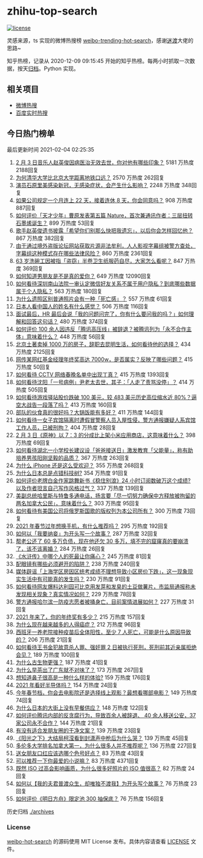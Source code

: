 # zhihu-top-search

[![license](https://img.shields.io/github/license/Arrackisarookie/zhihu-top-search)](https://github.com/Arrackisarookie/zhihu-top-search/blob/master/LICENSE)

灵感来源，ts 实现的微博热搜榜 [weibo-trending-hot-search](https://github.com/justjavac/weibo-trending-hot-search)，感谢[迷渡](https://github.com/justjavac)大佬的思路~

知乎热榜，记录从 2020-12-09 09:15:45 开始的知乎热榜。每两小时抓取一次数据，按天[归档](./archives)。Python 实现。

## 相关项目
+ [微博热搜](https://github.com/Arrackisarookie/weibo-hot-search)
+ [百度实时热搜](https://github.com/Arrackisarookie/baidu-hot-search)

## 今日热门榜单

<!-- Rank Begin -->

最后更新时间 2021-02-04 02:25:35

1. [2 月 3 日音乐人赵英俊因病医治无效去世，你对他有哪些印象？](https://www.zhihu.com/question/442674208) 5181 万热度 2188回复
1. [为何清华大学比北京大学距离地铁口远？](https://www.zhihu.com/question/68012184) 2570 万热度 262回复
1. [演员石原里美感染新冠，无感染症状，会产生什么影响？](https://www.zhihu.com/question/442673754) 2248 万热度 348回复
1. [如果公司规定一个月连上 22 天，接着连休 8 天，你会同意吗？](https://www.zhihu.com/question/386699351) 908 万热度 887回复
1. [如何评价「天才少年」曹原发表第五篇 Nature，首次兼通讯作者：三层扭转石墨烯诞生？](https://www.zhihu.com/question/442476320) 899 万热度 53回复
1. [歌手赵英俊遗书披露「希望你们别那么快把我遗忘」，以后你会怎样回忆他？](https://www.zhihu.com/question/442712118) 867 万热度 382回复
1. [由于通过境外盗版论坛网站获取片源非法牟利，人人影视字幕组被警方查处，字幕组这种模式存在哪些法律风险？](https://www.zhihu.com/question/442642962) 860 万热度 2361回复
1. [63 岁洗碗工因被指「盗窃」半卷卫生纸服药自尽，大家怎么看呢？](https://www.zhihu.com/question/442367306) 847 万热度 369回复
1. [如何知道男朋友是不是真的爱你？](https://www.zhihu.com/question/27369467) 649 万热度 12090回复
1. [如何看待深圳南山法院一审认定微信好友关系不属于用户隐私？到底哪些数据属于个人隐私？](https://www.zhihu.com/question/442675687) 563 万热度 180回复
1. [为什么遗照区别普通照片会有一种「死亡感」？](https://www.zhihu.com/question/441598646) 557 万热度 61回复
1. [日本人看中国人的姓名有什么感觉？](https://www.zhihu.com/question/433563472) 506 万热度 116回复
1. [面试最后，HR 最后会说「我的问题问完了，你有什么要问我的吗？」如何理解和回答这句话？](https://www.zhihu.com/question/29904997) 480 万热度 374回复
1. [如何评价 100 余人因违反「腾讯高压线」被辞退？被腾讯列为「永不合作主体」意味着什么？](https://www.zhihu.com/question/442505532) 448 万热度 56回复
1. [北京土著卖掉 1000 万的房子，辞职去昆明生活，如何看待他的选择？](https://www.zhihu.com/question/442526187) 434 万热度 2125回复
1. [网传某网红基金经理年终奖高达 7000w，是否属实？反映了哪些问题？](https://www.zhihu.com/question/442542362) 415 万热度 50回复
1. [如何看待 CCTV 网络春晚名单中出现丁真？](https://www.zhihu.com/question/441675732) 415 万热度 1393回复
1. [如何看待沈阳「一号病例」尹老太去世，其子：「人走了责骂没停」？](https://www.zhihu.com/question/442659608) 414 万热度 505回复
1. [如何看待游戏驿站股价跌破 100 美元，较 483 美元历史高位缩水近 80%？逼空大战告一段落了吗？](https://www.zhihu.com/question/442583001) 413 万热度 160回复
1. [部队的伙食真的很好吗？大锅饭能有多好？](https://www.zhihu.com/question/441827814) 411 万热度 144回复
1. [如何看待一女子宾馆隔离时遭假冒警察人员入屋性侵，警方通报嫌疑人系宾馆工作人员，已被刑拘？](https://www.zhihu.com/question/442607584) 404 万热度 28回复
1. [2 月 3 日《原神》以 7：3 的分成比上架小米应用商店，这意味着什么？](https://www.zhihu.com/question/442613928) 398 万热度 69回复
1. [如何看待湖北一小学校长建议设「爸爸接送日」激发教育「父能量」，称有助培养男孩阳刚坚毅的品质？](https://www.zhihu.com/question/442315669) 367 万热度 263回复
1. [为什么 iPhone 还是这么受欢迎？](https://www.zhihu.com/question/430965272) 355 万热度 268回复
1. [为什么日本总是点错科技树?](https://www.zhihu.com/question/327279221) 354 万热度 91回复
1. [如何评价老牌白金作家跳舞新书《稳住别浪》24 小时订阅数破万这个成绩? 以及作者坦言自己写作风格过气？](https://www.zhihu.com/question/442415782) 337 万热度 139回复
1. [美副总统哈里斯与特鲁多通电话，扬言要「尽一切努力确保中方释放被拘留的两名加拿大公民」，意味着什么？](https://www.zhihu.com/question/442515403) 303 万热度 95回复
1. [如何看待有美国公司将俄罗斯国歌的版权列为本公司所有？](https://www.zhihu.com/question/442672930) 300 万热度 73回复
1. [2021 年春节过年想换手机，有什么推荐吗？](https://www.zhihu.com/question/432813149) 295 万热度 192回复
1. [如何以「我要纳妾」为开头写一个故事？](https://www.zhihu.com/question/438570353) 287 万热度 32回复
1. [帮老公还了 60 多万负债，现在他还欠 30 多万，填不完的窟窿真的要崩溃了，该不该离婚？](https://www.zhihu.com/question/442591037) 284 万热度 26回复
1. [《水浒传》中哪个人的死最让你痛心？](https://www.zhihu.com/question/407591641) 245 万热度 81回复
1. [配眼镜有哪些必须避开的陷阱？](https://www.zhihu.com/question/20123451) 238 万热度 240回复
1. [媒体辟谣「上海学区房因区统考成绩不理想导致小区房价下跌」，这一现象现实生活中有可能真的发生吗？](https://www.zhihu.com/question/441631870) 230 万热度 91回复
1. [如何看待网友爆料达利园可比克用发芽和发臭的土豆做薯片，市监局通报称未发现相关现象？真实情况如何？](https://www.zhihu.com/question/442352828) 229 万热度 78回复
1. [警方通报哈尔滨一防疫志愿者被捅身亡，目前案情进展如何？](https://www.zhihu.com/question/442675092) 227 万热度 31回复
1. [2021 年来了，你的年终奖有多少？](https://www.zhihu.com/question/434872123) 215 万热度 157回复
1. [为什么现在越来越多的人得癌症？](https://www.zhihu.com/question/38845112) 212 万热度 96回复
1. [西班牙一养老院接种疫苗后全体阳性，至少 7 人死亡，可能是什么原因导致的？](https://www.zhihu.com/question/442444313) 206 万热度 21回复
1. [如何看待王书金犯故意杀人罪、强奸罪 2 日被执行死刑，死刑前其近亲属拒绝会见？](https://www.zhihu.com/question/442446974) 189 万热度 100回复
1. [为什么古生物更强？](https://www.zhihu.com/question/441517769) 187 万热度 41回复
1. [为什么早茶出了广东就不对味了？](https://www.zhihu.com/question/47756010) 173 万热度 267回复
1. [想知道鼻子很高是一种什么样的体验?](https://www.zhihu.com/question/28480674) 159 万热度 176回复
1. [2021 年看好半导体吗？](https://www.zhihu.com/question/438239681) 154 万热度 24回复
1. [今年春节档，你会去电影院还是选择线上观影？最想看哪部电影？](https://www.zhihu.com/question/442643735) 149 万热度 74回复
1. [为什么日本的大街上没有早餐供应？](https://www.zhihu.com/question/19572154) 148 万热度 122回复
1. [如何评价腾讯内部的反贪腐行为，导致百余人被辞退、 40 余人移送公安，37 家公司永不合作？](https://www.zhihu.com/question/442608030) 144 万热度 21回复
1. [有没有适合发朋友圈的干净文案？](https://www.zhihu.com/question/427302918) 139 万热度 23回复
1. [《阳光之下》大结局柯滢看到封潇声中枪后为什么哭？](https://www.zhihu.com/question/442388718) 139 万热度 45回复
1. [多伦多大学排名加拿大第一，为什么很多人并不推荐呢？](https://www.zhihu.com/question/314764524) 136 万热度 227回复
1. [送女朋友口红应该选哪个色号好点？](https://www.zhihu.com/question/354523659) 83 万热度 43回复
1. [可以推荐一下你最爱的小说嘛？](https://www.zhihu.com/question/421140236) 83 万热度 4371回复
1. [既然 ISO 过高会影响画质，为什么很多好照片的 ISO 值很高？](https://www.zhihu.com/question/307252921) 82 万热度 24回复
1. [如何以【我的夫君普渡众生，却唯独不渡我】为开头写个故事？](https://www.zhihu.com/question/438217483) 76 万热度 23回复
1. [如何评价《明日方舟》限定池 300 抽保底？](https://www.zhihu.com/question/390582083) 76 万热度 156回复
<!-- Rank End -->

历史归档 [./archives](./archives)

### License

[weibo-hot-search](https://github.com/Arrackisarookie/zhihu-top-search) 的源码使用 MIT License 发布。具体内容请查看 [LICENSE](./LICENSE) 文件。
